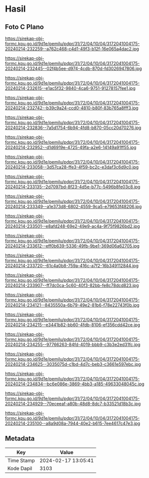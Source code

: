# Hasil

## Foto C Plano

https://sirekap-obj-formc.kpu.go.id/9d1e/pemilu/pdpr/31/72/04/10/04/3172041004175-20240214-232259--a762c468-c4d1-49f3-b12f-16e065a4dac2.jpg

https://sirekap-obj-formc.kpu.go.id/9d1e/pemilu/pdpr/31/72/04/10/04/3172041004175-20240214-232445--02f4b5ee-d974-4cdb-870d-fd3026947806.jpg

https://sirekap-obj-formc.kpu.go.id/9d1e/pemilu/pdpr/31/72/04/10/04/3172041004175-20240214-232615--e1ac5f32-9840-4ca6-9751-91278157fee1.jpg

https://sirekap-obj-formc.kpu.go.id/9d1e/pemilu/pdpr/31/72/04/10/04/3172041004175-20240214-232742--b39c9a24-ccd0-4810-b80f-83b765a8fff3.jpg

https://sirekap-obj-formc.kpu.go.id/9d1e/pemilu/pdpr/31/72/04/10/04/3172041004175-20240214-232836--7a5d1754-6b94-4fd8-b870-05cc20d70276.jpg

https://sirekap-obj-formc.kpu.go.id/9d1e/pemilu/pdpr/31/72/04/10/04/3172041004175-20240214-232952--d1d6919e-4725-49fa-a2e6-14149a91ff55.jpg

https://sirekap-obj-formc.kpu.go.id/9d1e/pemilu/pdpr/31/72/04/10/04/3172041004175-20240214-233058--3d57ca28-ffe3-4f59-bc2c-e3daf3c6d9c0.jpg

https://sirekap-obj-formc.kpu.go.id/9d1e/pemilu/pdpr/31/72/04/10/04/3172041004175-20240214-233135--2d7097bd-8f23-4d5e-b77c-5496b8fe03c8.jpg

https://sirekap-obj-formc.kpu.go.id/9d1e/pemilu/pdpr/31/72/04/10/04/3172041004175-20240214-233349--a1e373d8-6802-4559-9ca5-e79653f48206.jpg

https://sirekap-obj-formc.kpu.go.id/9d1e/pemilu/pdpr/31/72/04/10/04/3172041004175-20240214-233501--e8afd248-69e2-49e9-ac4a-9f75f9826bd2.jpg

https://sirekap-obj-formc.kpu.go.id/9d1e/pemilu/pdpr/31/72/04/10/04/3172041004175-20240214-233612--eff0b639-5336-49fb-9be1-369d06a62705.jpg

https://sirekap-obj-formc.kpu.go.id/9d1e/pemilu/pdpr/31/72/04/10/04/3172041004175-20240214-233720--61c4a0b8-759a-416c-a7f2-16b349112844.jpg

https://sirekap-obj-formc.kpu.go.id/9d1e/pemilu/pdpr/31/72/04/10/04/3172041004175-20240214-233907--ff7dc0ca-5c60-40f3-82bb-fe8c78dcd823.jpg

https://sirekap-obj-formc.kpu.go.id/9d1e/pemilu/pdpr/31/72/04/10/04/3172041004175-20240214-234121--8435550a-6b79-49e2-81b6-f78e22743f0b.jpg

https://sirekap-obj-formc.kpu.go.id/9d1e/pemilu/pdpr/31/72/04/10/04/3172041004175-20240214-234215--e3441b82-bb60-4fdb-8106-ef356cdd42ce.jpg

https://sirekap-obj-formc.kpu.go.id/9d1e/pemilu/pdpr/31/72/04/10/04/3172041004175-20240214-234255--97766263-84fd-4019-bbb9-c3b3e2ed31fc.jpg

https://sirekap-obj-formc.kpu.go.id/9d1e/pemilu/pdpr/31/72/04/10/04/3172041004175-20240214-234625--3035075d-c1bd-4d7c-beb3-c3661e597ebc.jpg

https://sirekap-obj-formc.kpu.go.id/9d1e/pemilu/pdpr/31/72/04/10/04/3172041004175-20240214-234834--bc6e086e-3869-4bb3-a185-49633048045c.jpg

https://sirekap-obj-formc.kpu.go.id/9d1e/pemilu/pdpr/31/72/04/10/04/3172041004175-20240214-234929--70eceeaf-a80b-48d8-8dc7-b33521d18b3c.jpg

https://sirekap-obj-formc.kpu.go.id/9d1e/pemilu/pdpr/31/72/04/10/04/3172041004175-20240214-235100--a8a9d08a-7944-40e2-b615-7ee4617c47e3.jpg


## Metadata

| Key        | Value               |
| ---------- | ------------------- |
| Time Stamp | 2024-02-17 13:05:41 |
| Kode Dapil | 3103                |



